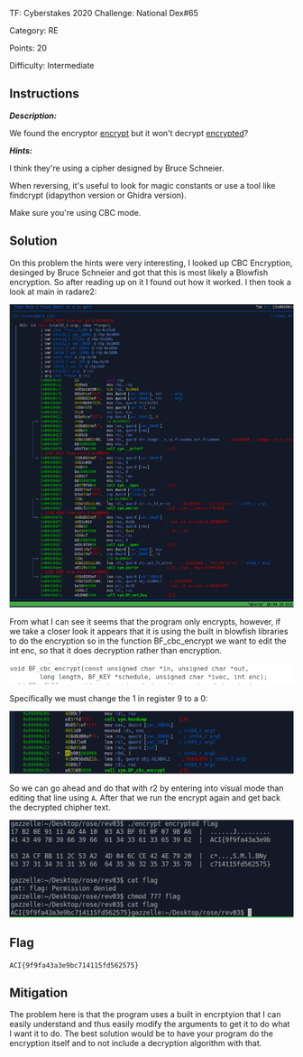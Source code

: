 TF: Cyberstakes 2020
Challenge: National Dex#65

Category:  RE

Points: 20

Difficulty: Intermediate

## Instructions

***Description:***

We found the encryptor [encrypt](encrypt) but it won't decrypt [encrypted](encrypted)?

***Hints:***

I think they're using a cipher designed by Bruce Schneier.

When reversing, it's useful to look for magic constants or use a tool like
findcrypt (idapython version or Ghidra version).

Make sure you're using CBC mode.

## Solution

On this problem the hints were very interesting, I looked up CBC Encryption,
desinged by Bruce Schneier and got that this is most likely a Blowfish encryption.
So after reading up on it I found out how it worked. I then took a look at main in
radare2:

![main](main.png)

From what I can see it seems that the program only encrypts, however, if we take
a closer look it appears that it is using the built in blowfish libraries to do
the encryption so in the function BF_cbc_encrypt we want to edit the int enc,
so that it does decryption rather than encryption.

![man page](man.png)

Specifically we must change the 1 in register 9 to a 0:

![register to change](change.png)

So we can go ahead and do that with r2 by entering into visual mode than editing
that line using `A`. After that we run the encrypt again and get back the
decrypted chipher text.

![flag](flag.png)

## Flag

`ACI{9f9fa43a3e9bc714115fd562575}`

## Mitigation

The problem here is that the program uses a built in encrptyion that I can easily
understand and thus easily modify the arguments to get it to do what I want it
to do. The best solution would be to have your program do the encryption itself
and to not include a decryption algorithm with that.
